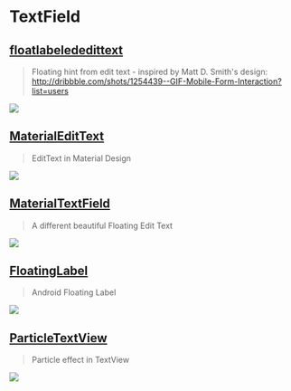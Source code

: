 TextField
==

[floatlabelededittext](https://github.com/wrapp/floatlabelededittext)
--
> Floating hint from edit text - inspired by Matt D. Smith's design: http://dribbble.com/shots/1254439--GIF-Mobile-Form-Interaction?list=users

![](https://camo.githubusercontent.com/9b15f9bfcdacc9bf053fff9d06e7a91a0d1b5070/687474703a2f2f692e696d6775722e636f6d2f75635264316a6d2e676966)

[MaterialEditText](https://github.com/rengwuxian/MaterialEditText)
--
> EditText in Material Design

![](https://github.com/rengwuxian/MaterialEditText/raw/master/images/material_edittext.png)

[MaterialTextField](https://github.com/florent37/MaterialTextField)
--
> A different beautiful Floating Edit Text

![](https://camo.githubusercontent.com/d5eb5d6991d4bde93d8ac0e0c958e3ce66c75082/687474703a2f2f692e67697068792e636f6d2f6c34316c566b4130596b615a574e5430492e676966)

[FloatingLabel](https://github.com/hardik-trivedi/FloatingLabel)
--
> Android Floating Label

![](https://github.com/hardik-trivedi/FloatingLabel/raw/master/form-animation-_gif_-1.gif)

## [ParticleTextView](https://github.com/Yasic/ParticleTextView)
> Particle effect in TextView

![](https://github.com/Yasic/ParticleTextView/raw/master/Screenshot/Total.gif?raw=true)
